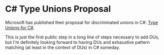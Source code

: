 # C# Type Unions Proposal

Microsoft has published their proposal for discriminated unions in C#: [Type Unions for C#](https://github.com/dotnet/csharplang/blob/18a527bcc1f0bdaf542d8b9a189c50068615b439/proposals/TypeUnions.md).

This is just the first public step in a long line of steps necessary to add DUs, but I'm definitely looking forward to having DUs and exhaustive pattern matching (at least in the context of DUs) in C# someday.
